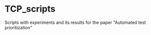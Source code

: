 # TCP_scripts
Scripts with experiments and its results for the paper "Automated test prioritization"

